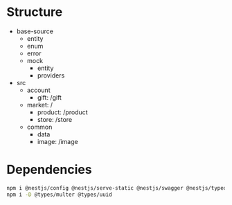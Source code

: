 # Structure

- base-source
  - entity
  - enum
  - error
  - mock
    - entity
    - providers
- src
  - account
    - gift: /gift
  - market: /
    - product: /product
    - store: /store
  - common
    - data
    - image: /image

# Dependencies

```sh
npm i @nestjs/config @nestjs/serve-static @nestjs/swagger @nestjs/typeorm typeorm pg multer uuid class-transformer class-validator ethers
npm i -D @types/multer @types/uuid
```

